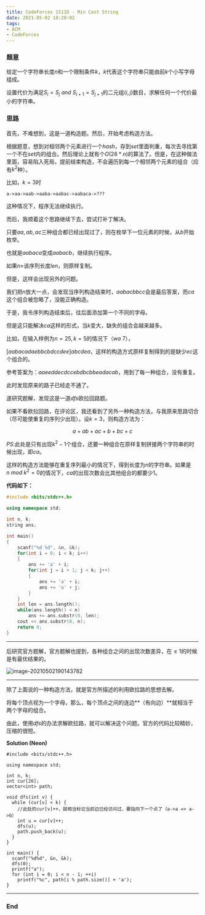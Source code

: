 ```yaml
---
title: CodeForces 1511D - Min Cost String
date: 2021-05-02 18:20:02
tags:
- ACM
- CodeForces
---
```




### 题意

给定一个字符串长度$n$和一个限制条件$k$，$k$代表这个字符串只能由前$k$个小写字母组成。

设置代价为满足$S_i=S_j \ and \ S_{i+1}=S_{j+1}$的二元组$(i,j)$数目，求解任何一个代价最小的字符串。

<!-- more -->



### 思路

首先，不难想到，这是一道构造题。然后，开始考虑构造方法。

根据题意，想到对相邻两个元素进行一个$hash$，存到$set$里面判重，每次去寻找第一个不在$set$内的组合。然后理论上就有个$O(26*n)$的算法了。但是，在这种做法里面，容易陷入死局，提前结束构造，不会遍历到每一个相邻两个元素的组合（应有$k^2$种）。

比如，$k=3$时

```
a->aa->aab->aaba->aabac->aabaca->???
```

这种情况下，程序无法继续执行。

而后，我顺着这个思路继续下去，尝试打补丁解决。

只要$aa,ab,ac$三种组合都已经出现过了，则在枚举下一位元素的时候，从$b$开始枚举。

也就是$aabaca$变成$aabacb$，继续执行程序。

如果$n>$该序列长度$len$，则原样复制。

但是，这样会出现另外的问题。

我们把$n$放大一点，会发现当序列构造结束时，$aabacbbcc$会是最后答案，而$ca$这个组合被忽略了，没能正确构造。

于是，我令序列构造结束后，往后面添加第一个不同的字母。

但是这只能解决$ca$这样的形式，当$k$变大，缺失的组合会越来越多。

比如，在输入样例为$n=25,k=5$的情况下（$wa \ 7$），

$[aabacadaebbcbdccdee]abcdea$，这样的构造方式原样复制得到的是缺少$ec$这个组合的。

参考答案为：$aaeeddecdccebdbcbbeadacab$，用到了每一种组合，没有重复。

此时发现原来的路子已经走不通了。

遂研究题解，发现这是一道$dfs$欧拉回路题。

如果不看欧拉回路，在评论区，我还看到了另外一种构造方法，与我原来思路切合（尽可能使重复的序列少出现）。设$k=3$，则构造方法为：

$$a + ab+ac+b+bc+c$$

$PS:$此处是只有出现$k^2-1$个组合，还要一种组合在原样复制拼接两个字符串的时候出现，即$ca$。

这样的构造方法能够在重复序列最小的情况下，得到长度为$n$的字符串。如果是$n \ mod \ k^2 = 0$的情况下，$ca$的出现次数会比其他组合的都要少$1$。

**代码如下：**

```c++
#include <bits/stdc++.h>

using namespace std;

int n, k;
string ans;

int main()
{
    scanf("%d %d", &n, &k);
    for(int i = 0; i < k; i++)
    {
        ans += 'a' + i;
        for(int j = i + 1; j < k; j++)
        {
            ans += 'a' + i;
            ans += 'a' + j;
        }
    }
    int len = ans.length();
    while(ans.length() < n)
        ans += ans.substr(0, len);
    cout << ans.substr(0, n);
    return 0;
}
```



---



后研究官方题解，官方题解也提到，各种组合之间的出现次数差异，在$\leq1$的时候是有最优结果的。



![image-20210502190143782](https://raw.githubusercontent.com/YZ-HL/yz-hl.github.io/master/img/CF1511D-S1.png)



---



除了上面说的一种构造方法，就是官方所描述的利用欧拉路的思想去解。

将每个顶点视为一个字母，那么，每个顶点之间的连边**（有向边）**就相当于两个字母的组合。

由此，使用$dfs$的办法求解欧拉路，就可以解决这个问题。官方的代码比较精妙，压缩的很短。



**Solution (Neon)**

```
#include <bits/stdc++.h>

using namespace std;

int n, k;
int cur[26];
vector<int> path;

void dfs(int v) {
  while (cur[v] < k) {
  	//此处的cur[v]++，就相当标记当前边已经访问过，要指向下一个点了（a->a => a->b）
    int u = cur[v]++;
    dfs(u);
    path.push_back(u);
  }
}

int main() {
  scanf("%d%d", &n, &k);
  dfs(0);
  printf("a");
  for (int i = 0; i < n - 1; ++i)
    printf("%c", path[i % path.size()] + 'a');
}
```



---



### End